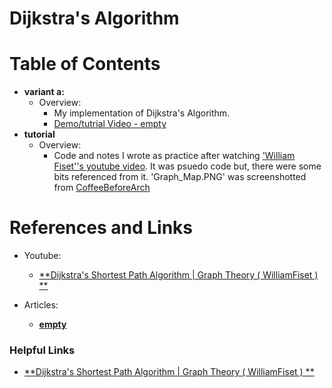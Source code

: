 Dijkstra's Algorithm
====================

# Table of Contents
-   **variant a:**   
    -   Overview: 
        -   My implementation of Dijkstra's Algorithm.
        -   [Demo/tutrial Video - empty]()
-   **tutorial**   
    -   Overview: 
        -   Code and notes I wrote as practice after watching ['William Fiset''s youtube video](https://www.youtube.com/watch?v=pSqmAO-m7Lk).
            It was psuedo code but, there were some bits referenced from it. 
            'Graph_Map.PNG' was screenshotted from [CoffeeBeforeArch](https://www.youtube.com/watch?v=0d6gMycyF5M&t=191s)

# References and Links
- Youtube:
    - [**Dijkstra's Shortest Path Algorithm | Graph Theory ( WilliamFiset ) **](https://www.youtube.com/watch?v=pSqmAO-m7Lk)

- Articles: 
    - [**empty**]()


### Helpful Links
- [**Dijkstra's Shortest Path Algorithm | Graph Theory ( WilliamFiset ) **](https://www.youtube.com/watch?v=pSqmAO-m7Lk)




